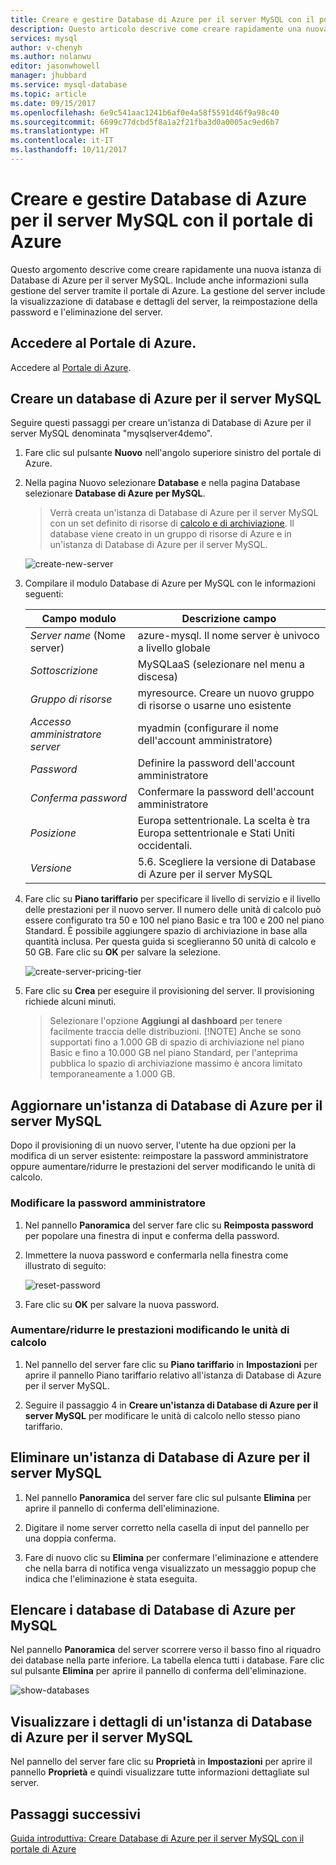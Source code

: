 ```yaml
---
title: Creare e gestire Database di Azure per il server MySQL con il portale di Azure | Microsoft Docs
description: Questo articolo descrive come creare rapidamente una nuova istanza di Database di Azure per il server MySQL e gestire il server con il portale di Azure.
services: mysql
author: v-chenyh
ms.author: nolanwu
editor: jasonwhowell
manager: jhubbard
ms.service: mysql-database
ms.topic: article
ms.date: 09/15/2017
ms.openlocfilehash: 6e9c541aac1241b6af0e4a58f5591d46f9a98c40
ms.sourcegitcommit: 6699c77dcbd5f8a1a2f21fba3d0a0005ac9ed6b7
ms.translationtype: HT
ms.contentlocale: it-IT
ms.lasthandoff: 10/11/2017
---
```

# <a name="create-and-manage-azure-database-for-mysql-server-using-azure-portal"></a>Creare e gestire Database di Azure per il server MySQL con il portale di Azure
Questo argomento descrive come creare rapidamente una nuova istanza di Database di Azure per il server MySQL. Include anche informazioni sulla gestione del server tramite il portale di Azure. La gestione del server include la visualizzazione di database e dettagli del server, la reimpostazione della password e l'eliminazione del server.

## <a name="log-in-to-the-azure-portal"></a>Accedere al Portale di Azure.
Accedere al [Portale di Azure](https://portal.azure.com).

## <a name="create-an-azure-database-for-mysql-server"></a>Creare un database di Azure per il server MySQL
Seguire questi passaggi per creare un'istanza di Database di Azure per il server MySQL denominata "mysqlserver4demo".

1. Fare clic sul pulsante **Nuovo** nell'angolo superiore sinistro del portale di Azure.

2. Nella pagina Nuovo selezionare **Database** e nella pagina Database selezionare **Database di Azure per MySQL**.

    > Verrà creata un'istanza di Database di Azure per il server MySQL con un set definito di risorse di [calcolo e di archiviazione](./concepts-compute-unit-and-storage.md). Il database viene creato in un gruppo di risorse di Azure e in un'istanza di Database di Azure per il server MySQL.

   ![create-new-server](./media/howto-create-manage-server-portal/create-new-server.png)

3. Compilare il modulo Database di Azure per MySQL con le informazioni seguenti:

    | **Campo modulo** | **Descrizione campo** |
    |----------------|-----------------------|
    | *Server name* (Nome server) | azure-mysql. Il nome server è univoco a livello globale |
    | *Sottoscrizione* | MySQLaaS (selezionare nel menu a discesa) |
    | *Gruppo di risorse* | myresource. Creare un nuovo gruppo di risorse o usarne uno esistente |
    | *Accesso amministratore server* | myadmin (configurare il nome dell'account amministratore) |
    | *Password* | Definire la password dell'account amministratore |
    | *Conferma password* | Confermare la password dell'account amministratore |
    | *Posizione* | Europa settentrionale. La scelta è tra Europa settentrionale e Stati Uniti occidentali. |
    | *Versione* | 5.6. Scegliere la versione di Database di Azure per il server MySQL |

4. Fare clic su **Piano tariffario** per specificare il livello di servizio e il livello delle prestazioni per il nuovo server. Il numero delle unità di calcolo può essere configurato tra 50 e 100 nel piano Basic e tra 100 e 200 nel piano Standard. È possibile aggiungere spazio di archiviazione in base alla quantità inclusa. Per questa guida si sceglieranno 50 unità di calcolo e 50 GB. Fare clic su **OK** per salvare la selezione.

   ![create-server-pricing-tier](./media/howto-create-manage-server-portal/create-server-pricing-tier.png)

5. Fare clic su **Crea** per eseguire il provisioning del server. Il provisioning richiede alcuni minuti.

    > Selezionare l'opzione **Aggiungi al dashboard** per tenere facilmente traccia delle distribuzioni.
    > [!NOTE]
    > Anche se sono supportati fino a 1.000 GB di spazio di archiviazione nel piano Basic e fino a 10.000 GB nel piano Standard, per l'anteprima pubblica lo spazio di archiviazione massimo è ancora limitato temporaneamente a 1.000 GB.</Include>

## <a name="update-an-azure-database-for-mysql-server"></a>Aggiornare un'istanza di Database di Azure per il server MySQL
Dopo il provisioning di un nuovo server, l'utente ha due opzioni per la modifica di un server esistente: reimpostare la password amministratore oppure aumentare/ridurre le prestazioni del server modificando le unità di calcolo.

### <a name="change-the-administrator-user-password"></a>Modificare la password amministratore
1. Nel pannello **Panoramica** del server fare clic su **Reimposta password** per popolare una finestra di input e conferma della password.

2. Immettere la nuova password e confermarla nella finestra come illustrato di seguito:

   ![reset-password](./media/howto-create-manage-server-portal/reset-password.png)

3. Fare clic su **OK** per salvare la nuova password.

### <a name="scale-updown-by-changing-compute-units"></a>Aumentare/ridurre le prestazioni modificando le unità di calcolo

1. Nel pannello del server fare clic su **Piano tariffario** in **Impostazioni** per aprire il pannello Piano tariffario relativo all'istanza di Database di Azure per il server MySQL.

2. Seguire il passaggio 4 in **Creare un'istanza di Database di Azure per il server MySQL** per modificare le unità di calcolo nello stesso piano tariffario.

## <a name="delete-an-azure-database-for-mysql-server"></a>Eliminare un'istanza di Database di Azure per il server MySQL

1. Nel pannello **Panoramica** del server fare clic sul pulsante **Elimina** per aprire il pannello di conferma dell'eliminazione.

2. Digitare il nome server corretto nella casella di input del pannello per una doppia conferma.

3. Fare di nuovo clic su **Elimina** per confermare l'eliminazione e attendere che nella barra di notifica venga visualizzato un messaggio popup che indica che l'eliminazione è stata eseguita.

## <a name="list-the-azure-database-for-mysql-databases"></a>Elencare i database di Database di Azure per MySQL
Nel pannello **Panoramica** del server scorrere verso il basso fino al riquadro dei database nella parte inferiore. La tabella elenca tutti i database. Fare clic sul pulsante **Elimina** per aprire il pannello di conferma dell'eliminazione.

   ![show-databases](./media/howto-create-manage-server-portal/show-databases.png)

## <a name="show-details-of-an-azure-database-for-mysql-server"></a>Visualizzare i dettagli di un'istanza di Database di Azure per il server MySQL
Nel pannello del server fare clic su **Proprietà** in **Impostazioni** per aprire il pannello **Proprietà** e quindi visualizzare tutte informazioni dettagliate sul server.

## <a name="next-steps"></a>Passaggi successivi

[Guida introduttiva: Creare Database di Azure per il server MySQL con il portale di Azure](./quickstart-create-mysql-server-database-using-azure-portal.md)